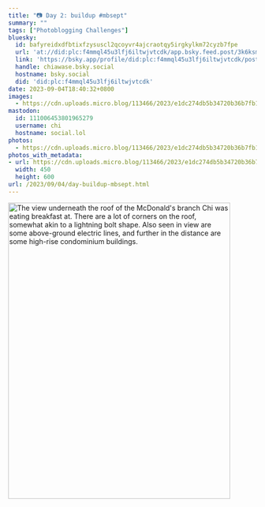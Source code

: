 ```yaml
---
title: "📷 Day 2: buildup #mbsept"
summary: ""
tags: ["Photoblogging Challenges"]
bluesky:
  id: bafyreidxdfbtixfzysuscl2qcoyvr4ajcraotqy5irgkylkm72cyzb7fpe
  url: 'at://did:plc:f4mmql45u3lfj6iltwjvtcdk/app.bsky.feed.post/3k6ksmv5yhd2b'
  link: 'https://bsky.app/profile/did:plc:f4mmql45u3lfj6iltwjvtcdk/post/3k6ksmv5yhd2b'
  handle: chiawase.bsky.social
  hostname: bsky.social
  did: 'did:plc:f4mmql45u3lfj6iltwjvtcdk'
date: 2023-09-04T18:40:32+0800
images:
  - https://cdn.uploads.micro.blog/113466/2023/e1dc274db5b34720b36b7fb1ea365f56.jpg
mastodon:
  id: 111006453801965279
  username: chi
  hostname: social.lol
photos:
  - https://cdn.uploads.micro.blog/113466/2023/e1dc274db5b34720b36b7fb1ea365f56.jpg
photos_with_metadata:
- url: https://cdn.uploads.micro.blog/113466/2023/e1dc274db5b34720b36b7fb1ea365f56.jpg
  width: 450
  height: 600
url: /2023/09/04/day-buildup-mbsept.html
---
```


<img src="/img/uploads/2023/e1dc274db5b34720b36b7fb1ea365f56.jpg" width="450" height="600" alt="The view underneath the roof of the McDonald's branch Chi was eating breakfast at. There are a lot of corners on the roof, somewhat akin to a lightning bolt shape. Also seen in view are some above-ground electric lines, and further in the distance are some high-rise condominium buildings.">

